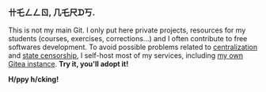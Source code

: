 ### 卄乇ㄥㄥㄖ, 几乇尺ᗪ丂.

This is not my main Git. I only put here private projects, resources for my students (courses, exercises, corrections...) and I often contribute to free softwares development. To avoid possible problems related to [centralization](https://www.eff.org/deeplinks/2020/11/riaa-abuses-dmca-take-down-popular-tool-downloading-online-video) and [state censorship](https://en.wikipedia.org/wiki/Censorship_of_GitHub), I self-host most of my services, including [my own Gitea instance](https://git.mezzart.fr/sqyqh). __Try it, you'll adopt it!__

__H/ppy h/cking!__
